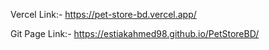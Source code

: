 Vercel Link:- https://pet-store-bd.vercel.app/

Git Page Link:- https://estiakahmed98.github.io/PetStoreBD/
